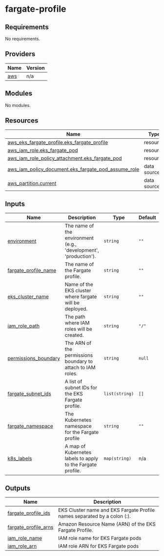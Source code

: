 # fargate-profile

<!-- BEGINNING OF PRE-COMMIT-TERRAFORM DOCS HOOK -->
## Requirements

No requirements.

## Providers

| Name | Version |
|------|---------|
| <a name="provider_aws"></a> [aws](#provider\_aws) | n/a |

## Modules

No modules.

## Resources

| Name | Type |
|------|------|
| [aws_eks_fargate_profile.eks_fargate_profile](https://registry.terraform.io/providers/hashicorp/aws/latest/docs/resources/eks_fargate_profile) | resource |
| [aws_iam_role.eks_fargate_pod](https://registry.terraform.io/providers/hashicorp/aws/latest/docs/resources/iam_role) | resource |
| [aws_iam_role_policy_attachment.eks_fargate_pod](https://registry.terraform.io/providers/hashicorp/aws/latest/docs/resources/iam_role_policy_attachment) | resource |
| [aws_iam_policy_document.eks_fargate_pod_assume_role](https://registry.terraform.io/providers/hashicorp/aws/latest/docs/data-sources/iam_policy_document) | data source |
| [aws_partition.current](https://registry.terraform.io/providers/hashicorp/aws/latest/docs/data-sources/partition) | data source |

## Inputs

| Name | Description | Type | Default | Required |
|------|-------------|------|---------|:--------:|
| <a name="input_environment"></a> [environment](#input\_environment) | The name of the environment (e.g., 'development', 'production'). | `string` | `""` | no |
| <a name="input_fargate_profile_name"></a> [fargate\_profile\_name](#input\_fargate\_profile\_name) | The name of the Fargate profile. | `string` | `""` | no |
| <a name="input_eks_cluster_name"></a> [eks\_cluster\_name](#input\_eks\_cluster\_name) | Name of the EKS cluster where fargate will be deployed. | `string` | `""` | no |
| <a name="input_iam_role_path"></a> [iam\_role\_path](#input\_iam\_role\_path) | The path where IAM roles will be created. | `string` | `"/"` | no |
| <a name="input_permissions_boundary"></a> [permissions\_boundary](#input\_permissions\_boundary) | The ARN of the permissions boundary to attach to IAM roles. | `string` | `null` | no |
| <a name="input_fargate_subnet_ids"></a> [fargate\_subnet\_ids](#input\_fargate\_subnet\_ids) | A list of subnet IDs for the EKS Fargate profile. | `list(string)` | `[]` | no |
| <a name="input_fargate_namespace"></a> [fargate\_namespace](#input\_fargate\_namespace) | The Kubernetes namespace for the Fargate profile | `string` | `""` | no |
| <a name="input_k8s_labels"></a> [k8s\_labels](#input\_k8s\_labels) | A map of Kubernetes labels to apply to the Fargate profile. | `map(string)` | n/a | yes |

## Outputs

| Name | Description |
|------|-------------|
| <a name="output_fargate_profile_ids"></a> [fargate\_profile\_ids](#output\_fargate\_profile\_ids) | EKS Cluster name and EKS Fargate Profile names separated by a colon (:). |
| <a name="output_fargate_profile_arns"></a> [fargate\_profile\_arns](#output\_fargate\_profile\_arns) | Amazon Resource Name (ARN) of the EKS Fargate Profile. |
| <a name="output_iam_role_name"></a> [iam\_role\_name](#output\_iam\_role\_name) | IAM role name for EKS Fargate pods |
| <a name="output_iam_role_arn"></a> [iam\_role\_arn](#output\_iam\_role\_arn) | IAM role ARN for EKS Fargate pods |
<!-- END OF PRE-COMMIT-TERRAFORM DOCS HOOK -->
